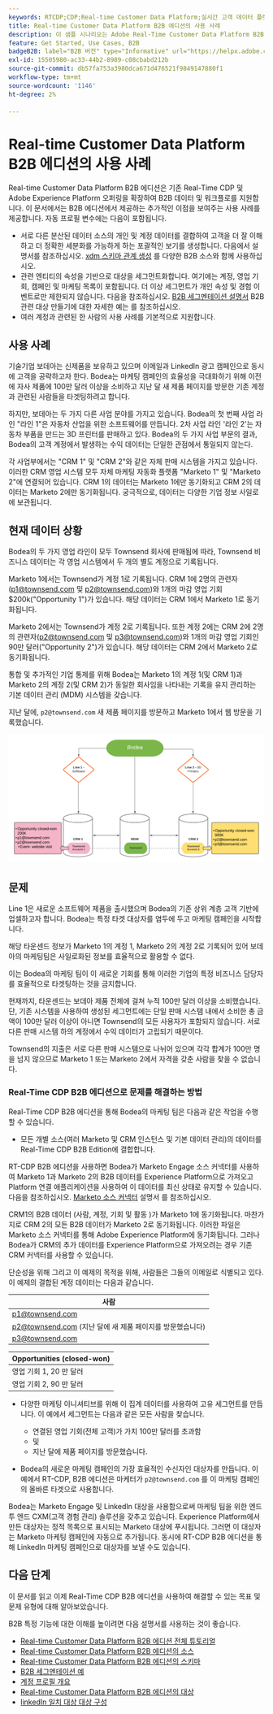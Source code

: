 ```yaml
---
keywords: RTCDP;CDP;Real-time Customer Data Platform;실시간 고객 데이터 플랫폼;실시간 cdp;cdp;rtcdp
title: Real-time Customer Data Platform B2B 에디션의 사용 사례
description: 이 샘플 시나리오는 Adobe Real-Time Customer Data Platform B2B 에디션 구현 구성에 대한 예제를 제공합니다.
feature: Get Started, Use Cases, B2B
badgeB2B: label="B2B 버전" type="Informative" url="https://helpx.adobe.com/legal/product-descriptions/real-time-customer-data-platform-b2b-edition-prime-and-ultimate-packages.html newtab=true"
exl-id: 15505980-ac33-44b2-8989-c08cbabd212b
source-git-commit: db57fa753a3980dca671d476521f9849147880f1
workflow-type: tm+mt
source-wordcount: '1146'
ht-degree: 2%

---
```


# Real-time Customer Data Platform B2B 에디션의 사용 사례

Real-time Customer Data Platform B2B 에디션은 기존 Real-Time CDP 및 Adobe Experience Platform 오퍼링을 확장하여 B2B 데이터 및 워크플로를 지원합니다. 이 문서에서는 B2B 에디션에서 제공하는 추가적인 이점을 보여주는 사용 사례를 제공합니다. 자동 프로필 변수에는 다음이 포함됩니다.

- 서로 다른 분산된 데이터 소스의 개인 및 계정 데이터를 결합하여 고객을 더 잘 이해하고 더 정확한 세분화를 가능하게 하는 포괄적인 보기를 생성합니다. 다음에서 설명서를 참조하십시오. [xdm 스키마 관계 생성](./schemas/b2b.md) 를 다양한 B2B 소스와 함께 사용하십시오.
- 관련 엔티티의 속성을 기반으로 대상을 세그먼트화합니다. 여기에는 계정, 영업 기회, 캠페인 및 마케팅 목록이 포함됩니다. 더 이상 세그먼트가 개인 속성 및 경험 이벤트로만 제한되지 않습니다. 다음을 참조하십시오. [B2B 세그멘테이션 설명서](./segmentation/b2b.md) B2B 관련 대상 만들기에 대한 자세한 예는 를 참조하십시오.
- 여러 계정과 관련된 한 사람의 사용 사례를 기본적으로 지원합니다.

## 사용 사례

기술기업 보데아는 신제품을 보유하고 있으며 이메일과 LinkedIn 광고 캠페인으로 동시에 고객을 공략하고자 한다. Bodea는 마케팅 캠페인의 효율성을 극대화하기 위해 이전에 자사 제품에 100만 달러 이상을 소비하고 지난 달 새 제품 페이지를 방문한 기존 계정과 관련된 사람들을 타겟팅하려고 합니다.

하지만, 보데아는 두 가지 다른 사업 분야를 가지고 있습니다. Bodea의 첫 번째 사업 라인 &quot;라인 1&quot;은 자동차 산업을 위한 소프트웨어를 만듭니다. 2차 사업 라인 &#39;라인 2&#39;는 자동차 부품을 만드는 3D 프린터를 판매하고 있다. Bodea의 두 가지 사업 부문의 결과, Bodea의 고객 계정에서 발생하는 수익 데이터는 단일한 관점에서 통일되지 않는다.

각 사업부에서는 &quot;CRM 1&quot; 및 &quot;CRM 2&quot;와 같은 자체 판매 시스템을 가지고 있습니다. 이러한 CRM 영업 시스템 모두 자체 마케팅 자동화 플랫폼 &quot;Marketo 1&quot; 및 &quot;Marketo 2&quot;에 연결되어 있습니다. CRM 1의 데이터는 Marketo 1에만 동기화되고 CRM 2의 데이터는 Marketo 2에만 동기화됩니다. 궁극적으로, 데이터는 다양한 기업 정보 사일로에 보관됩니다.

## 현재 데이터 상황

Bodea의 두 가지 영업 라인이 모두 Townsend 회사에 판매됨에 따라, Townsend 비즈니스 데이터는 각 영업 시스템에서 두 개의 별도 계정으로 기록됩니다.

Marketo 1에서는 Townsend가 계정 1로 기록됩니다. CRM 1에 2명의 관련자(p1@townsend.com 및 p2@townsend.com)와 1개의 마감 영업 기회 $200k(&quot;Opportunity 1&quot;)가 있습니다. 해당 데이터는 CRM 1에서 Marketo 1로 동기화됩니다.

Marketo 2에서는 Townsend가 계정 2로 기록됩니다. 또한 계정 2에는 CRM 2에 2명의 관련자(p2@townsend.com 및 p3@townsend.com)와 1개의 마감 영업 기회인 90만 달러(&quot;Opportunity 2&quot;)가 있습니다. 해당 데이터는 CRM 2에서 Marketo 2로 동기화됩니다.

통합 및 추가적인 기업 통제를 위해 Bodea는 Marketo 1의 계정 1(및 CRM 1)과 Marketo 2의 계정 2(및 CRM 2)가 동일한 회사임을 나타내는 기록을 유지 관리하는 기본 데이터 관리 (MDM) 시스템을 갖습니다.

지난 달에, `p2@townsend.com` 새 제품 페이지를 방문하고 Marketo 1에서 웹 방문을 기록했습니다.

![계정 정보 다이어그램](./assets/account-info.png)

## 문제

Line 1은 새로운 소프트웨어 제품을 출시했으며 Bodea의 기존 상위 계층 고객 기반에 업셀하고자 합니다. Bodea는 특정 타겟 대상자를 염두에 두고 마케팅 캠페인을 시작합니다.

해당 타운센드 정보가 Marketo 1의 계정 1, Marketo 2의 계정 2로 기록되어 있어 보데아의 마케팅팀은 사일로화된 정보를 효율적으로 활용할 수 없다.

이는 Bodea의 마케팅 팀이 이 새로운 기회를 통해 이러한 기업의 특정 비즈니스 담당자를 효율적으로 타겟팅하는 것을 금지합니다.

현재까지, 타운센드는 보데아 제품 전체에 걸쳐 누적 100만 달러 이상을 소비했습니다. 단, 기존 시스템을 사용하여 생성된 세그먼트에는 단일 판매 시스템 내에서 소비한 총 금액이 100만 달러 이상이 아니면 Townsend의 모든 사용자가 포함되지 않습니다. 서로 다른 판매 시스템 하의 계정에서 수익 데이터가 고립되기 때문이다.

Townsend의 지출은 서로 다른 판매 시스템으로 나뉘어 있으며 각각 합계가 100만 명을 넘지 않으므로 Marketo 1 또는 Marketo 2에서 자격을 갖춘 사람을 찾을 수 없습니다.

### Real-Time CDP B2B 에디션으로 문제를 해결하는 방법

Real-Time CDP B2B 에디션을 통해 Bodea의 마케팅 팀은 다음과 같은 작업을 수행할 수 있습니다.

- 모든 개별 소스(여러 Marketo 및 CRM 인스턴스 및 기본 데이터 관리)의 데이터를 Real-Time CDP B2B Edition에 결합합니다.

RT-CDP B2B 에디션을 사용하면 Bodea가 Marketo Engage 소스 커넥터를 사용하여 Marketo 1과 Marketo 2의 B2B 데이터를 Experience Platform으로 가져오고 Platform 연결 애플리케이션을 사용하여 이 데이터를 최신 상태로 유지할 수 있습니다. 다음을 참조하십시오. [Marketo 소스 커넥터](../sources/connectors/adobe-applications/marketo/marketo.md) 설명서 를 참조하십시오.

CRM1의 B2B 데이터 (사람, 계정, 기회 및 활동 )가 Marketo 1에 동기화됩니다. 마찬가지로 CRM 2의 모든 B2B 데이터가 Marketo 2로 동기화됩니다. 이러한 파일은 Marketo 소스 커넥터를 통해 Adobe Experience Platform에 동기화됩니다. 그러나 Bodea가 CRM의 추가 데이터를 Experience Platform으로 가져오려는 경우 기존 CRM 커넥터를 사용할 수 있습니다.

단순성을 위해 그리고 이 예제의 목적을 위해, 사람들은 그들의 이메일로 식별되고 있다. 이 예제의 결합된 계정 데이터는 다음과 같습니다.

| 사람 |
|---|
| p1@townsend.com |
| p2@townsend.com (지난 달에 새 제품 페이지를 방문했습니다) |
| p3@townsend.com |

| Opportunities (closed-won) |
|---|
| 영업 기회 1, 20 만 달러 |
| 영업 기회 2, 90 만 달러 |

- 다양한 마케팅 이니셔티브를 위해 이 집계 데이터를 사용하여 고유 세그먼트를 만듭니다. 이 예에서 세그먼트는 다음과 같은 모든 사람을 찾습니다.

   - 연결된 영업 기회(전체 고객)가 가치 100만 달러를 초과함
   - 및
   - 지난 달에 제품 페이지를 방문했습니다.

- Bodea의 새로운 마케팅 캠페인의 가장 효율적인 수신자인 대상자를 만듭니다. 이 예에서 RT-CDP, B2B 에디션은 마케터가 `p2@townsend.com` 를 이 마케팅 캠페인의 올바른 타겟으로 사용합니다.

Bodea는 Marketo Engage 및 LinkedIn 대상을 사용함으로써 마케팅 팀을 위한 엔드 투 엔드 CXM(고객 경험 관리) 솔루션을 갖추고 있습니다. Experience Platform에서 만든 대상자는 정적 목록으로 표시되는 Marketo 대상에 푸시됩니다. 그러면 이 대상자는 Marketo 마케팅 캠페인에 자동으로 추가됩니다. 동시에 RT-CDP B2B 에디션을 통해 LinkedIn 마케팅 캠페인으로 대상자를 보낼 수도 있습니다.

## 다음 단계

이 문서를 읽고 이제 Real-Time CDP B2B 에디션을 사용하여 해결할 수 있는 목표 및 문제 유형에 대해 알아보았습니다.

B2B 특정 기능에 대한 이해를 높이려면 다음 설명서를 사용하는 것이 좋습니다.

- [Real-time Customer Data Platform B2B 에디션 전체 튜토리얼](./b2b-tutorial.md)
- [Real-time Customer Data Platform B2B 에디션의 소스](./sources/b2b.md)
- [Real-time Customer Data Platform B2B 에디션의 스키마](./schemas/b2b.md)
- [B2B 세그멘테이션 예](./segmentation/b2b.md)
- [계정 프로필 개요](./accounts/account-profile-overview.md)
- [Real-time Customer Data Platform B2B 에디션의 대상](./destinations/b2b.md)
- [linkedIn 일치 대상 대상 구성](../destinations/catalog/social/linkedin.md)
